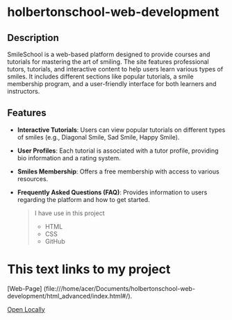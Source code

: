 # holbertonschool-web-development

## Description
SmileSchool is a web-based platform designed to provide courses and tutorials for mastering the art of smiling. The site features professional tutors, tutorials, and interactive content to help users learn various types of smiles. It includes different sections like popular tutorials, a smile membership program, and a user-friendly interface for both learners and instructors.

## Features
- **Interactive Tutorials**: Users can view popular tutorials on different types of smiles (e.g., Diagonal Smile, Sad Smile, Happy Smile).
- **User Profiles**: Each tutorial is associated with a tutor profile, providing bio information and a rating system.
- **Smiles Membership**: Offers a free membership with access to various resources.
- **Frequently Asked Questions (FAQ)**: Provides information to users regarding the platform and how to get started.

    > I have use in this project
    > * HTML
    > * CSS
    > * GitHub


# This text links to my project
[Web-Page] (file:///home/acer/Documents/holbertonschool-web-development/html_advanced/index.html#/).

[Open Locally](file:///home/acer/Documents/holbertonschool-web-development/html_advanced/index.html)
